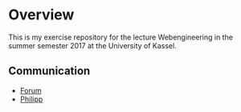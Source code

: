 # Overview

This is my exercise repository for the lecture Webengineering in the summer semester 2017 at the University of Kassel.

## Communication

* [Forum](https://github.com/micromata/webengineering-2017/issues)
* [Philipp](mailto:kolodziej.philipp@gmail.com)